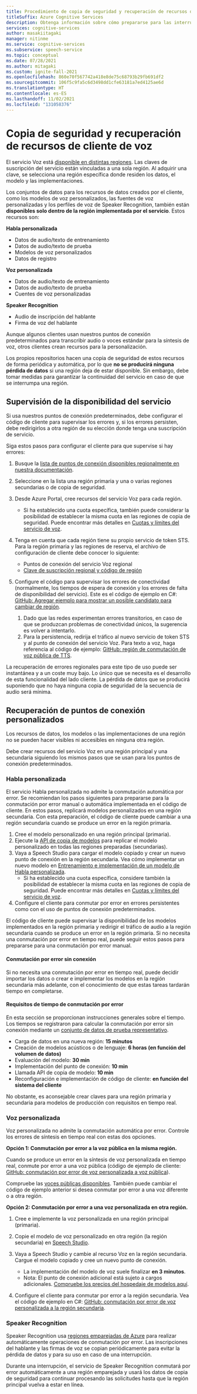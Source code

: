 ```yaml
---
title: Procedimiento de copia de seguridad y recuperación de recursos de cliente de voz
titleSuffix: Azure Cognitive Services
description: Obtenga información sobre cómo prepararse para las interrupciones del servicio con Habla personalizada y Voz personalizada.
services: cognitive-services
author: masakiitagaki
manager: nitinme
ms.service: cognitive-services
ms.subservice: speech-service
ms.topic: conceptual
ms.date: 07/28/2021
ms.author: mitagaki
ms.custom: ignite-fall-2021
ms.openlocfilehash: 860e70f567742a418e8de75c68793b29fb691df2
ms.sourcegitcommit: 106f5c9fa5c6d3498dd1cfe63181a7ed4125ae6d
ms.translationtype: HT
ms.contentlocale: es-ES
ms.lasthandoff: 11/02/2021
ms.locfileid: "131058376"
---
```

# <a name="back-up-and-recover-speech-customer-resources"></a>Copia de seguridad y recuperación de recursos de cliente de voz

El servicio Voz está [disponible en distintas regiones](./regions.md). Las claves de suscripción del servicio están vinculadas a una sola región. Al adquirir una clave, se selecciona una región específica donde residen los datos, el modelo y las implementaciones.

Los conjuntos de datos para los recursos de datos creados por el cliente, como los modelos de voz personalizados, las fuentes de voz personalizadas y los perfiles de voz de Speaker Recognition, también están **disponibles solo dentro de la región implementada por el servicio**. Estos recursos son:

**Habla personalizada**
-   Datos de audio/texto de entrenamiento
-   Datos de audio/texto de prueba
-   Modelos de voz personalizados
-   Datos de registro

**Voz personalizada**
-   Datos de audio/texto de entrenamiento
-   Datos de audio/texto de prueba
-   Cuentes de voz personalizadas

**Speaker Recognition**
- Audio de inscripción del hablante
- Firma de voz del hablante

Aunque algunos clientes usan nuestros puntos de conexión predeterminados para transcribir audio o voces estándar para la síntesis de voz, otros clientes crean recursos para la personalización.

Los propios repositorios hacen una copia de seguridad de estos recursos de forma periódica y automática, por lo que **no se producirá ninguna pérdida de datos** si una región deja de estar disponible. Sin embargo, debe tomar medidas para garantizar la continuidad del servicio en caso de que se interrumpa una región.

## <a name="how-to-monitor-service-availability"></a>Supervisión de la disponibilidad del servicio

Si usa nuestros puntos de conexión predeterminados, debe configurar el código de cliente para supervisar los errores y, si los errores persisten, debe redirigirlos a otra región de su elección donde tenga una suscripción de servicio.

Siga estos pasos para configurar el cliente para que supervise si hay errores:

1.  Busque la [lista de puntos de conexión disponibles regionalmente en nuestra documentación](./rest-speech-to-text.md).
2.  Seleccione en la lista una región primaria y una o varias regiones secundarias o de copia de seguridad.
3. Desde Azure Portal, cree recursos del servicio Voz para cada región.
    -  Si ha establecido una cuota específica, también puede considerar la posibilidad de establecer la misma cuota en las regiones de copia de seguridad. Puede encontrar más detalles en [Cuotas y límites del servicio de voz](./speech-services-quotas-and-limits.md).

4.  Tenga en cuenta que cada región tiene su propio servicio de token STS. Para la región primaria y las regiones de reserva, el archivo de configuración de cliente debe conocer lo siguiente:
    -  Puntos de conexión del servicio Voz regional
    -  [Clave de suscripción regional y código de región](./rest-speech-to-text.md)

5.  Configure el código para supervisar los errores de conectividad (normalmente, los tiempos de espera de conexión y los errores de falta de disponibilidad del servicio). Este es el código de ejemplo en C#: [GitHub: Agregar ejemplo para mostrar un posible candidato para cambiar de región](https://github.com/Azure-Samples/cognitive-services-speech-sdk/blob/fa6428a0837779cbeae172688e0286625e340942/samples/csharp/sharedcontent/console/speech_recognition_samples.cs#L965).

    1.  Dado que las redes experimentan errores transitorios, en caso de que se produzcan problemas de conectividad únicos, la sugerencia es volver a intentarlo.
    2.  Para la persistencia, redirija el tráfico al nuevo servicio de token STS y al punto de conexión del servicio Voz. Para texto a voz, haga referencia al código de ejemplo: [GitHub: región de conmutación de voz pública de TTS](https://github.com/Azure-Samples/cognitive-services-speech-sdk/blob/master/samples/csharp/sharedcontent/console/speech_synthesis_samples.cs#L880).

La recuperación de errores regionales para este tipo de uso puede ser instantánea y a un coste muy bajo. Lo único que se necesita es el desarrollo de esta funcionalidad del lado cliente. La pérdida de datos que se producirá suponiendo que no haya ninguna copia de seguridad de la secuencia de audio será mínima.

## <a name="custom-endpoint-recovery"></a>Recuperación de puntos de conexión personalizados

Los recursos de datos, los modelos o las implementaciones de una región no se pueden hacer visibles ni accesibles en ninguna otra región.

Debe crear recursos del servicio Voz en una región principal y una secundaria siguiendo los mismos pasos que se usan para los puntos de conexión predeterminados.

### <a name="custom-speech"></a>Habla personalizada

El servicio Habla personalizada no admite la conmutación automática por error. Se recomiendan los pasos siguientes para prepararse para la conmutación por error manual o automática implementada en el código de cliente. En estos pasos, replicará modelos personalizados en una región secundaria. Con esta preparación, el código de cliente puede cambiar a una región secundaria cuando se produce un error en la región primaria.

1.  Cree el modelo personalizado en una región principal (primaria).
2.  Ejecute la [API de copia de modelos](https://eastus2.dev.cognitive.microsoft.com/docs/services/speech-to-text-api-v3-0/operations/CopyModelToSubscription) para replicar el modelo personalizado en todas las regiones preparadas (secundarias).
3.  Vaya a Speech Studio para cargar el modelo copiado y crear un nuevo punto de conexión en la región secundaria. Vea cómo implementar un nuevo modelo en [Entrenamiento e implementación de un modelo de Habla personalizada](./how-to-custom-speech-train-model.md).
    -  Si ha establecido una cuota específica, considere también la posibilidad de establecer la misma cuota en las regiones de copia de seguridad. Puede encontrar más detalles en [Cuotas y límites del servicio de voz](./speech-services-quotas-and-limits.md).
4.  Configure el cliente para conmutar por error en errores persistentes como con el uso de puntos de conexión predeterminados.

El código de cliente puede supervisar la disponibilidad de los modelos implementados en la región primaria y redirigir el tráfico de audio a la región secundaria cuando se produce un error en la región primaria. Si no necesita una conmutación por error en tiempo real, puede seguir estos pasos para prepararse para una conmutación por error manual.

#### <a name="offline-failover"></a>Conmutación por error sin conexión

Si no necesita una conmutación por error en tiempo real, puede decidir importar los datos o crear e implementar los modelos en la región secundaria más adelante, con el conocimiento de que estas tareas tardarán tiempo en completarse.

#### <a name="failover-time-requirements"></a>Requisitos de tiempo de conmutación por error

En esta sección se proporcionan instrucciones generales sobre el tiempo. Los tiempos se registraron para calcular la conmutación por error sin conexión mediante un [conjunto de datos de prueba representativo](https://github.com/microsoft/Cognitive-Custom-Speech-Service).

-   Carga de datos en una nueva región: **15 minutos**
-   Creación de modelos acústicos o de lenguaje: **6 horas (en función del volumen de datos)**
-   Evaluación del modelo: **30 min**
-   Implementación del punto de conexión: **10 min**
-   Llamada API de copia de modelo: **10 min**
-   Reconfiguración e implementación de código de cliente: **en función del sistema del cliente**

No obstante, es aconsejable crear claves para una región primaria y secundaria para modelos de producción con requisitos en tiempo real.

### <a name="custom-voice"></a>Voz personalizada

Voz personalizada no admite la conmutación automática por error. Controle los errores de síntesis en tiempo real con estas dos opciones.

**Opción 1: Conmutación por error a la voz pública en la misma región.**

Cuando se produce un error en la síntesis de voz personalizada en tiempo real, conmute por error a una voz pública (código de ejemplo de cliente: [GitHub: conmutación por error de voz personalizada a voz pública](https://github.com/Azure-Samples/cognitive-services-speech-sdk/blob/master/samples/csharp/sharedcontent/console/speech_synthesis_samples.cs#L899)).

Compruebe las [voces públicas disponibles](./language-support.md#neural-voices). También puede cambiar el código de ejemplo anterior si desea conmutar por error a una voz diferente o a otra región.

**Opción 2: Conmutación por error a una voz personalizada en otra región.**

1.  Cree e implemente la voz personalizada en una región principal (primaria).
2.  Copie el modelo de voz personalizado en otra región (la región secundaria) en [Speech Studio](https://speech.microsoft.com).
3.  Vaya a Speech Studio y cambie al recurso Voz en la región secundaria. Cargue el modelo copiado y cree un nuevo punto de conexión.
    -   La implementación del modelo de voz suele finalizar **en 3 minutos**.
    -   Nota: El punto de conexión adicional está sujeto a cargos adicionales. [Compruebe los precios del hospedaje de modelos aquí](https://azure.microsoft.com/pricing/details/cognitive-services/speech-services/).

4.  Configure el cliente para conmutar por error a la región secundaria. Vea el código de ejemplo en C#: [GitHub: conmutación por error de voz personalizada a la región secundaria](https://github.com/Azure-Samples/cognitive-services-speech-sdk/blob/master/samples/csharp/sharedcontent/console/speech_synthesis_samples.cs#L920).

### <a name="speaker-recognition"></a>Speaker Recognition

Speaker Recognition usa [regiones emparejadas de Azure](/azure/best-practices-availability-paired-regions) para realizar automáticamente operaciones de conmutación por error. Las inscripciones del hablante y las firmas de voz se copian periódicamente para evitar la pérdida de datos y para su uso en caso de una interrupción.

Durante una interrupción, el servicio de Speaker Recognition conmutará por error automáticamente a una región emparejada y usará los datos de copia de seguridad para continuar procesando las solicitudes hasta que la región principal vuelva a estar en línea.
